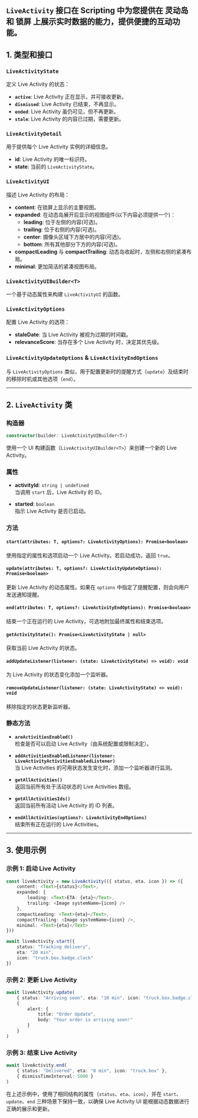`LiveActivity` 接口在 Scripting 中为您提供在 **灵动岛** 和 **锁屏** 上展示实时数据的能力，提供便捷的互动功能。
---

## 1. 类型和接口

### `LiveActivityState`
定义 Live Activity 的状态：
- **`active`**: Live Activity 正在显示，并可接收更新。
- **`dismissed`**: Live Activity 已结束，不再显示。
- **`ended`**: Live Activity 虽仍可见，但不再更新。
- **`stale`**: Live Activity 的内容已过期，需要更新。

### `LiveActivityDetail`
用于提供每个 Live Activity 实例的详细信息。
- **id**: Live Activity 的唯一标识符。
- **state**: 当前的 `LiveActivityState`。

### `LiveActivityUI`
描述 Live Activity 的布局：
- **content**: 在锁屏上显示的主要视图。
- **expanded**: 在动态岛展开后显示的视图组件(以下内容必须提供一个)：
  - **leading**: 位于左侧的内容(可选)。
  - **trailing**: 位于右侧的内容(可选)。
  - **center**: 摄像头区域下方居中的内容(可选)。
  - **bottom**: 所有其他部分下方的内容(可选)。
- **compactLeading** 与 **compactTrailing**: 动态岛收起时，左侧和右侧的紧凑布局。
- **minimal**: 更加简洁的紧凑视图布局。

### `LiveActivityUIBuilder<T>`
一个基于动态属性来构建 `LiveActivityUI` 的函数。

### `LiveActivityOptions`
配置 Live Activity 的选项：
- **staleDate**: 当 Live Activity 被视为过期的时间戳。
- **relevanceScore**: 当存在多个 Live Activity 时，决定其优先级。

### `LiveActivityUpdateOptions` & `LiveActivityEndOptions`
与 `LiveActivityOptions` 类似，用于配置更新时的提醒方式（`update`）及结束时的移除时机或其他选项（`end`）。

---

## 2. `LiveActivity` 类

### 构造器

```typescript
constructor(builder: LiveActivityUIBuilder<T>)
```
使用一个 UI 构建函数（`LiveActivityUIBuilder<T>`）来创建一个新的 Live Activity。

### 属性

- **activityId**: `string | undefined`  
  当调用 `start` 后，Live Activity 的 ID。

- **started**: `boolean`  
  指示 Live Activity 是否已启动。

### 方法

#### `start(attributes: T, options?: LiveActivityOptions): Promise<boolean>`
使用指定的属性和选项启动一个 Live Activity。若启动成功，返回 `true`。

#### `update(attributes: T, options?: LiveActivityUpdateOptions): Promise<boolean>`
更新 Live Activity 的动态属性。如果在 `options` 中指定了提醒配置，则会向用户发送通知提醒。

#### `end(attributes: T, options?: LiveActivityEndOptions): Promise<boolean>`
结束一个正在运行的 Live Activity，可选地附加最终属性和结束选项。

#### `getActivityState(): Promise<LiveActivityState | null>`
获取当前 Live Activity 的状态。

#### `addUpdateListener(listener: (state: LiveActivityState) => void): void`
为 Live Activity 的状态变化添加一个监听器。

#### `removeUpdateListener(listener: (state: LiveActivityState) => void): void`
移除指定的状态更新监听器。

### 静态方法

- **`areActivitiesEnabled()`**  
  检查是否可以启动 Live Activity（由系统配置或限制决定）。

- **`addActivitiesEnabledListener(listener: LiveActivityActivitiesEnabledListener)`**  
  当 Live Activities 的可用状态发生变化时，添加一个监听器进行监测。

- **`getAllActivities()`**  
  返回当前所有处于活动状态的 Live Activities 数组。

- **`getAllActivitiesIds()`**  
  返回当前所有活动 Live Activity 的 ID 列表。

- **`endAllActivities(options?: LiveActivityEndOptions)`**  
  结束所有正在运行的 Live Activities。

---

## 3. 使用示例

### 示例 1: 启动 Live Activity

```typescript
const liveActivity = new LiveActivity(({ status, eta, icon }) => ({
    content: <Text>{status}</Text>,
    expanded: {
        leading: <Text>ETA: {eta}</Text>,
        trailing: <Image systemName={icon} />
    },
    compactLeading: <Text>{eta}</Text>,
    compactTrailing: <Image systemName={icon} />,
    minimal: <Text>{eta}</Text>
}))

await liveActivity.start({
    status: "Tracking delivery",
    eta: "20 min",
    icon: "truck.box.badge.clock"
})
```

### 示例 2: 更新 Live Activity

```typescript
await liveActivity.update(
    { status: "Arriving soon", eta: "10 min", icon: "truck.box.badge.clock" },
    {
        alert: {
            title: "Order Update",
            body: "Your order is arriving soon!"
        }
    }
)
```

### 示例 3: 结束 Live Activity

```typescript
await liveActivity.end(
    { status: "Delivered", eta: "0 min", icon: "truck.box" },
    { dismissTimeInterval: 5000 }
)
```

在上述示例中，使用了相同结构的属性（`status`、`eta`、`icon`），并在 `start`、`update`、`end` 三种场景下保持一致，以确保 Live Activity UI 能根据动态数据进行正确的展示和更新。